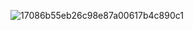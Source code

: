 ![17086b55eb26c98e87a00617b4c890c1](https://github.com/user-attachments/assets/639d5904-5aeb-41c8-8e20-04474a62416b)
